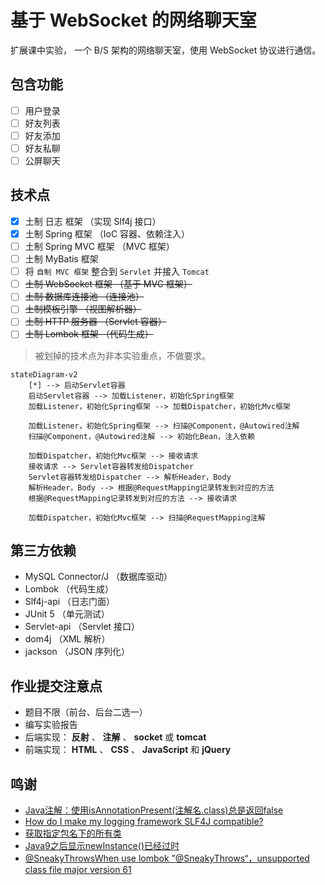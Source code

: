 # 基于 WebSocket 的网络聊天室

扩展课中实验，
一个 B/S 架构的网络聊天室，使用 WebSocket 协议进行通信。

## 包含功能

- [ ] 用户登录
- [ ] 好友列表
- [ ] 好友添加
- [ ] 好友私聊
- [ ] 公屏聊天

## 技术点

- [x] 土制 日志 框架 （实现 Slf4j 接口）
- [x] 土制 Spring 框架 （IoC 容器、依赖注入）
- [ ] 土制 Spring MVC 框架 （MVC 框架）
- [ ] 土制 MyBatis 框架
- [ ] 将 `自制 MVC 框架` 整合到 `Servlet` 并接入 `Tomcat`
- [ ] ~~土制 WebSocket 框架 （基于 MVC 框架）~~
- [ ] ~~土制 数据库连接池 （连接池）~~
- [ ] ~~土制模板引擎 （视图解析器）~~
- [ ] ~~土制 HTTP 服务器 （Servlet 容器）~~
- [ ] ~~土制 Lombok 框架 （代码生成）~~

> 被划掉的技术点为非本实验重点，不做要求。

```mermaid
stateDiagram-v2
    [*] --> 启动Servlet容器
    启动Servlet容器 --> 加载Listener，初始化Spring框架
    加载Listener，初始化Spring框架 --> 加载Dispatcher，初始化Mvc框架

    加载Listener，初始化Spring框架 --> 扫描@Component，@Autowired注解
    扫描@Component，@Autowired注解 --> 初始化Bean，注入依赖

    加载Dispatcher，初始化Mvc框架 --> 接收请求
    接收请求 --> Servlet容器转发给Dispatcher
    Servlet容器转发给Dispatcher --> 解析Header，Body
    解析Header，Body --> 根据@RequestMapping记录转发到对应的方法
    根据@RequestMapping记录转发到对应的方法 --> 接收请求

    加载Dispatcher，初始化Mvc框架 --> 扫描@RequestMapping注解
```

## 第三方依赖

- MySQL Connector/J （数据库驱动）
- Lombok （代码生成）
- Slf4j-api （日志门面）
- JUnit 5 （单元测试）
- Servlet-api （Servlet 接口）
- dom4j （XML 解析）
- jackson （JSON 序列化）

## 作业提交注意点

- 题目不限（前台、后台二选一）
- 编写实验报告
- 后端实现： **反射** 、 **注解** 、 **socket** 或 **tomcat**
- 前端实现： **HTML** 、 **CSS** 、 **JavaScript** 和 **jQuery**

## 鸣谢

- [Java注解：使用isAnnotationPresent(注解名.class)总是返回false](https://blog.csdn.net/sinat_36184075/article/details/105552817)
- [How do I make my logging framework SLF4J compatible?](https://www.slf4j.org/faq.html#slf4j_compatible)
- [获取指定包名下的所有类](https://blog.csdn.net/Leon_Jinhai_Sun/article/details/106344047)
- [Java9之后显示newInstance()已经过时](https://blog.csdn.net/m0_52402391/article/details/123781945)
- [@SneakyThrowsWhen use lombok ”@SneakyThrows“，unsupported class file major version 61](https://stackoverflow.com/questions/72854319/sneakythrowswhen-use-lombok-sneakythrows-unsupported-class-file-major-versio)
